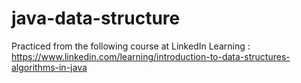 # java-data-structure
Practiced from the following course at LinkedIn Learning :
https://www.linkedin.com/learning/introduction-to-data-structures-algorithms-in-java
